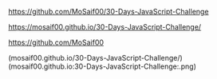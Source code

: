 https://github.com/MoSaif00/30-Days-JavaScript-Challenge

https://mosaif00.github.io/30-Days-JavaScript-Challenge/

https://github.com/MoSaif00

(mosaif00.github.io/30-Days-JavaScript-Challenge/)(mosaif00.github.io:30-Days-JavaScript-Challenge:.png)

